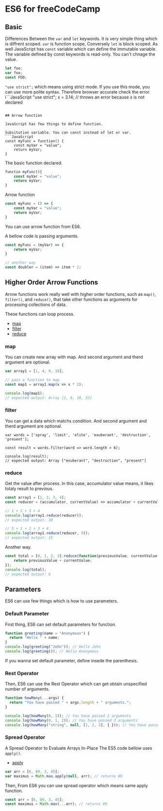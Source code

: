 # ES6 for freeCodeCamp

## Basic
Differences Between the `var` and `let` keywords. It is very simple thing which is diffrent scoped.
`var` is function scope, Conversely `let` is block scoped.
As well JavaScript has `const` variable which can define the immutable variable. The variable defined by const keywords is read-only. You can't chnage the value.


```JavaScript
let foo;
var foo;
const FOO;
```

`"use strict";` which means using strict mode. If you use this mode, you can use more polite syntax. Therefore browser accurate check the error.
i```JavaScript
"use strict";
x = 3.14; // throws an error because x is not declared
```

## Arrow function

JavaScript has few things to define function.

Subsitution variable. You can const instead of let or var.
```JavaScript
const myFunc = function() {
    const myVar = "value";
    return myVar;
}
```

The basic function declared.
```JavaScript
functin myFunc(){
    const myVar = "value";
    return myVar;
}
```

Arrow function
```JavaScript
const myFunc = () => {
    const myVar = "value";
    return myVar;
}
```

You can use arrow function from ES6.  

A bellow code is passing arguments.
```JavaScript
const myFunc = (myVar) => {
    return myVar;
}

// another way
const doubler = (item) => item * 2;
```

## Higher Order Arrow Functions
Arrow functions work really well with higher order functions, such as `map()`, `filter()`, and `reduce()`, that take other functions as arguments for processing collections of data.

These functions can loop process.
- [map](https://developer.mozilla.org/en-US/docs/Web/JavaScript/Reference/Global_Objects/Array/map)
- [filter](https://developer.mozilla.org/en-US/docs/Web/JavaScript/Reference/Global_Objects/Array/filter)
- [reduce](https://developer.mozilla.org/en-US/docs/Web/JavaScript/Reference/Global_Objects/Array/Reduce)

### map
You can create new array with map. And second argument and therd argument are optional.

```JavaScript
var array1 = [1, 4, 9, 16];

// pass a function to map
const map1 = array1.map(x => x * 2);

console.log(map1);
// expected output: Array [2, 8, 18, 32]
```

### filter
You can get a data which matchs condition. And second argument and therd argument are optional.

```
var words = ['spray', 'limit', 'elite', 'exuberant', 'destruction', 'present'];

const result = words.filter(word => word.length > 6);

console.log(result);
// expected output: Array ["exuberant", "destruction", "present"]
```


### reduce
Get the value after process.
In this case, accumulator value means, it likes totaly result to previous.
```JavaScript
const array1 = [1, 2, 3, 4];
const reducer = (accumulator, currentValue) => accumulator + currentValue;

// 1 + 2 + 3 + 4
console.log(array1.reduce(reducer));
// expected output: 10

// 5 + 1 + 2 + 3 + 4
console.log(array1.reduce(reducer, 5));
// expected output: 15
```

Another way.
```JavaScript
const total = [0, 1, 2, 3].reduce(function(previousValue, currentValue, index, array) {
    return previousValue + currentValue;
});
console.log(total);
// expected output: 6
```

## Parameters
ES6 can use few things which is how to use parameters. 

### Default Parameter
First thing, ES6 can set default parameters for function.
```JavaScript
function greeting(name = "Anonymous") {
  return "Hello " + name;
}
console.log(greeting("John")); // Hello John
console.log(greeting()); // Hello Anonymous
```
If you wanna set default parameter, define insede the parenthesis.

### Rest Operator
Then, ES6 can use the Rest Operator which can get obtain unspecified number of arguments.
```JavaScript
function howMany(...args) {
  return "You have passed " + args.length + " arguments.";
}

console.log(howMany(0, 1)); // You have passed 2 arguments
console.log(howMany(0, 1, 2)); // You have passed 3 arguments
console.log(howMany("string", null, [1, 2, 3], { })); // You have passed 4 arguments.
```

### Spread Operator
A Spread Operator to Evaluate Arrays In-Place
The ES5 code bellow uses `apply()`.

- [apply](https://developer.mozilla.org/en-US/docs/Web/JavaScript/Reference/Global_Objects/Function/apply)

```JavaScript
var arr = [6, 89, 3, 45];
var maximus = Math.max.apply(null, arr); // returns 89
```

Then, From ES6 you can use spread operator which means same apply function.

```JavaScript
const arr = [6, 89, 3, 45];
const maximus = Math.max(...arr); // returns 89
```



